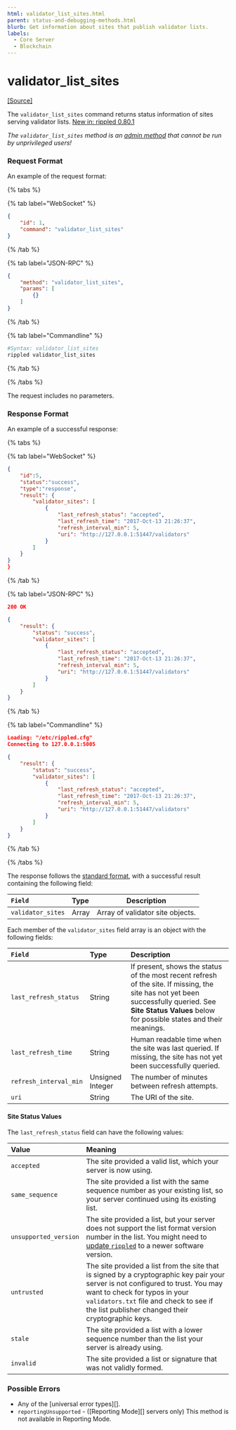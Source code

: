 ```yaml
---
html: validator_list_sites.html
parent: status-and-debugging-methods.html
blurb: Get information about sites that publish validator lists.
labels:
  - Core Server
  - Blockchain
---
```

# validator_list_sites
[[Source]](https://github.com/XRPLF/rippled/blob/master/src/ripple/rpc/handlers/ValidatorListSites.cpp "Source")

The `validator_list_sites` command returns status information of sites serving validator lists. [New in: rippled 0.80.1](https://github.com/XRPLF/rippled/releases/tag/0.80.1 "BADGE_BLUE")

*The `validator_list_sites` method is an [admin method](../index.md) that cannot be run by unprivileged users!*

### Request Format
An example of the request format:

{% tabs %}

{% tab label="WebSocket" %}
```json
{
    "id": 1,
    "command": "validator_list_sites"
}
```
{% /tab %}

{% tab label="JSON-RPC" %}
```json
{
    "method": "validator_list_sites",
    "params": [
        {}
    ]
}
```
{% /tab %}

{% tab label="Commandline" %}
```sh
#Syntax: validator_list_sites
rippled validator_list_sites
```
{% /tab %}

{% /tabs %}

The request includes no parameters.

### Response Format

An example of a successful response:

{% tabs %}

{% tab label="WebSocket" %}
```json
{
    "id":5,
    "status":"success",
    "type":"response",
    "result": {
        "validator_sites": [
            {
                "last_refresh_status": "accepted",
                "last_refresh_time": "2017-Oct-13 21:26:37",
                "refresh_interval_min": 5,
                "uri": "http://127.0.0.1:51447/validators"
            }
        ]
    }
}
}
```
{% /tab %}

{% tab label="JSON-RPC" %}
```json
200 OK

{
    "result": {
        "status": "success",
        "validator_sites": [
            {
                "last_refresh_status": "accepted",
                "last_refresh_time": "2017-Oct-13 21:26:37",
                "refresh_interval_min": 5,
                "uri": "http://127.0.0.1:51447/validators"
            }
        ]
    }
}
```
{% /tab %}

{% tab label="Commandline" %}
```json
Loading: "/etc/rippled.cfg"
Connecting to 127.0.0.1:5005

{
    "result": {
        "status": "success",
        "validator_sites": [
            {
                "last_refresh_status": "accepted",
                "last_refresh_time": "2017-Oct-13 21:26:37",
                "refresh_interval_min": 5,
                "uri": "http://127.0.0.1:51447/validators"
            }
        ]
    }
}
```
{% /tab %}

{% /tabs %}

The response follows the [standard format](../../api-conventions/response-formatting.md), with a successful result containing the following field:

| `Field`           | Type  | Description                      |
|:------------------|:------|----------------------------------|
| `validator_sites` | Array | Array of validator site objects. |

Each member of the `validator_sites` field array is an object with the following fields:

| `Field`                | Type             | Description                     |
|:-----------------------|:-----------------|:--------------------------------|
| `last_refresh_status`  | String           | If present, shows the status of the most recent refresh of the site. If missing, the site has not yet been successfully queried. See **Site Status Values** below for possible states and their meanings. |
| `last_refresh_time`    | String           | Human readable time when the site was last queried. If missing, the site has not yet been successfully queried. |
| `refresh_interval_min` | Unsigned Integer | The number of minutes between refresh attempts. |
| `uri`                  | String           | The URI of the site. |

#### Site Status Values

The `last_refresh_status` field can have the following values:

| Value                 | Meaning                                              |
|:----------------------|:-----------------------------------------------------|
| `accepted`            | The site provided a valid list, which your server is now using. |
| `same_sequence`       | The site provided a list with the same sequence number as your existing list, so your server continued using its existing list. |
| `unsupported_version` | The site provided a list, but your server does not support the list format version number in the list. You might need to [update `rippled`](../../../../infrastructure/installation/index.md) to a newer software version. |
| `untrusted`           | The site provided a list from the site that is signed by a cryptographic key pair your server is not configured to trust. You may want to check for typos in your `validators.txt` file and check to see if the list publisher changed their cryptographic keys. |
| `stale`               | The site provided a list with a lower sequence number than the list your server is already using. |
| `invalid`             | The site provided a list or signature that was not validly formed. |

### Possible Errors

- Any of the [universal error types][].
- `reportingUnsupported` - ([Reporting Mode][] servers only) This method is not available in Reporting Mode.
